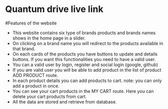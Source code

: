 # Quantum drive live link




#Features of the website

- This website contains six type of brands products and brands names shows in the home page in a slider.
- On clicking on a brand name you will redirect to the products available in that brand.
- On each cards of the products you have buttons to update and details buttons. If you want this functionalities you need to have a valid user.
- You can a valid user by login, register and social login (google, github)
- If you are valid user you will be able to add product in the list of product ADD PRODUCT route.
- In each product details you can add products to cart. note: you can only add a product in once.
- You can see your cart products in the MY CART route. Here you can delete your cart products from cart.
- All the data  are stored and retrieve from database.